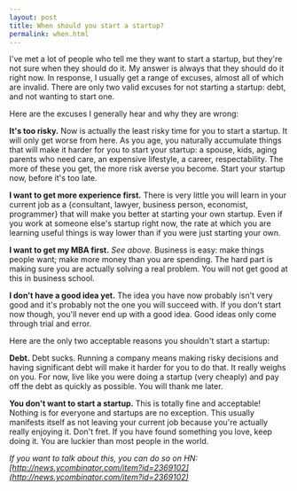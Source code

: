 ```yaml
---
layout: post
title: When should you start a startup?
permalink: when.html
---
```


I've met a lot of people who tell me they want to start a startup, but they're not sure when they should do it. My answer is always that they should do it right now. In response, I usually get a range of excuses, almost all of which are invalid. There are only two valid excuses for not starting a startup: debt, and not wanting to start one.

Here are the excuses I generally hear and why they are wrong:

**It's too risky.** Now is actually the least risky time for you to start a startup. It will only get worse from here. As you age, you naturally accumulate things that will make it harder for you to start your startup: a spouse, kids, aging parents who need care, an expensive lifestyle, a career, respectability. The more of these you get, the more risk averse you become. Start your startup now, before it's too late.

**I want to get more experience first.** There is very little you will learn in your current job as a {consultant, lawyer, business person, economist, programmer} that will make you better at starting your own startup. Even if you work at someone else's startup right now, the rate at which you are learning useful things is way lower than if you were just starting your own.

**I want to get my MBA first.** *See above.* Business is easy: make things people want; make more money than you are spending. The hard part is making sure you are actually solving a real problem. You will not get good at this in business school.

**I don't have a good idea yet.** The idea you have now probably isn't very good and it's probably not the one you will succeed with. If you don't start now though, you'll never end up with a good idea. Good ideas only come through trial and error.

Here are the only two acceptable reasons you shouldn't start a startup:

**Debt.** Debt sucks. Running a company means making risky decisions and having significant debt will make it harder for you to do that. It really weighs on you. For now, live like you were doing a startup (very cheaply) and pay off the debt as quickly as possible. You will thank me later.

**You don't want to start a startup.** This is totally fine and acceptable! Nothing is for everyone and startups are no exception. This usually manifests itself as not leaving your current job because you're actually really enjoying it. Don't fret. If you have found something you love, keep doing it. You are luckier than most people in the world.

*If you want to talk about this, you can do so on HN: [http://news.ycombinator.com/item?id=2369102](http://news.ycombinator.com/item?id=2369102)*
